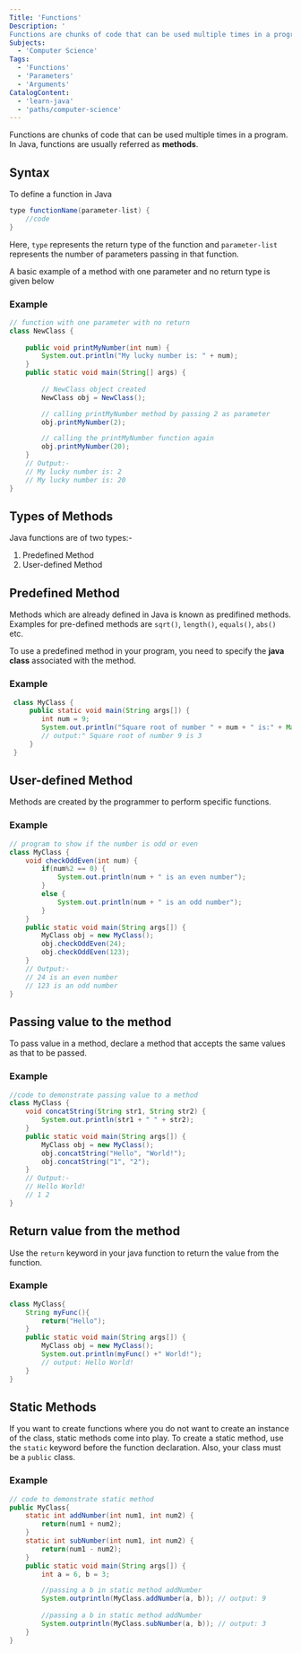 ```yaml
---
Title: 'Functions'
Description: '
Functions are chunks of code that can be used multiple times in a program. In Java, functions are usually referred as <b>methods</b>.'
Subjects:
  - 'Computer Science'
Tags:
  - 'Functions'
  - 'Parameters'
  - 'Arguments'
CatalogContent:
  - 'learn-java'
  - 'paths/computer-science'
---
```


Functions are chunks of code that can be used multiple times in a program. In Java, functions are usually referred as <b>methods</b>.

## Syntax

To define a function in Java

```java
type functionName(parameter-list) {
    //code
}
```

Here, `type` represents the return type of the function and
`parameter-list` represents the number of parameters passing in that function.

A basic example of a method with one parameter and no return type is given below

### Example

```java
// function with one parameter with no return
class NewClass {
    
    public void printMyNumber(int num) {
        System.out.println("My lucky number is: " + num);
    }
    public static void main(String[] args) {
        
        // NewClass object created
        NewClass obj = NewClass();

        // calling printMyNumber method by passing 2 as parameter
        obj.printMyNumber(2);

        // calling the printMyNumber function again
        obj.printMyNumber(20);
    }
    // Output:-
    // My lucky number is: 2
    // My lucky number is: 20
}
```

## Types of Methods

Java functions are of two types:-
1. Predefined Method 
2. User-defined Method

## Predefined Method

Methods which are already defined in Java is known as predifined methods. 
Examples for pre-defined methods are
`sqrt()`, `length()`, `equals()`, `abs()` etc. 

To use a predefined method in your program, you need to specify the <b>java class</b> associated with the method.

### Example

```java
 class MyClass {
     public static void main(String args[]) {
        int num = 9;
        System.out.println("Square root of number " + num + " is:" + Math.sqrt(num));
        // output:" Square root of number 9 is 3
     }
 }
```

## User-defined Method

Methods are created by the programmer to perform specific functions.

### Example

```java
// program to show if the number is odd or even
class MyClass {
    void checkOddEven(int num) {
        if(num%2 == 0) {
            System.out.println(num + " is an even number");
        }
        else {
            System.out.println(num + " is an odd number");
        }
    }
    public static void main(String args[]) {
        MyClass obj = new MyClass();
        obj.checkOddEven(24);
        obj.checkOddEven(123);
    }
    // Output:-
    // 24 is an even number
    // 123 is an odd number
}
```

## Passing value to the method

To pass value in a method, declare a method that accepts the same values as that to be passed.

### Example

```java
//code to demonstrate passing value to a method
class MyClass {
    void concatString(String str1, String str2) {
        System.out.println(str1 + " " + str2);
    }
    public static void main(String args[]) {
        MyClass obj = new MyClass();
        obj.concatString("Hello", "World!");
        obj.concatString("1", "2");
    }
    // Output:-
    // Hello World!
    // 1 2
}
```

## Return value from the method

Use the `return` keyword in your java function to return the value from the function.

### Example

```java
class MyClass{
    String myFunc(){
        return("Hello");
    }
    public static void main(String args[]) {
        MyClass obj = new MyClass();
        System.out.println(myFunc() +" World!");
        // output: Hello World!
    }
}
```

## Static Methods

If you want to create functions where you do not want to create an instance of the class, static methods come into play.
To create a static method, use the `static` keyword before the function declaration. Also, your class must be a `public` class.

### Example

```java
// code to demonstrate static method
public MyClass{
    static int addNumber(int num1, int num2) {
        return(num1 + num2);
    }
    static int subNumber(int num1, int num2) {
        return(num1 - num2);
    }
    public static void main(String args[]) {
        int a = 6, b = 3;

        //passing a b in static method addNumber
        System.outprintln(MyClass.addNumber(a, b)); // output: 9
        
        //passing a b in static method addNumber
        System.outprintln(MyClass.subNumber(a, b)); // output: 3
    }
}
```
